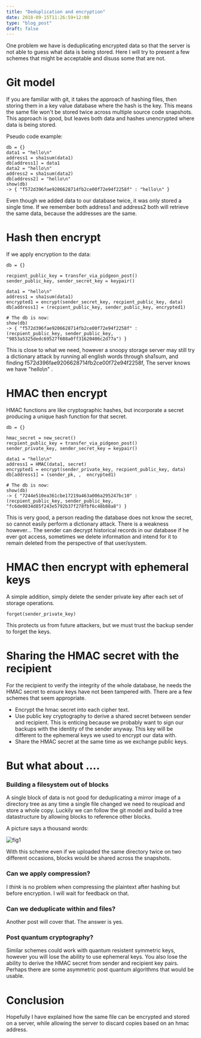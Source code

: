 ```yaml
---
title: "Deduplication and encryption"
date: 2018-09-15T11:26:59+12:00
type: "blog_post"
draft: false
---
```


One problem we have is deduplicating encrypted data so that the server
is not able to guess what data is being stored. Here I will try to present a 
few schemes that might be acceptable and disuss some that are not.

# Git model

If you are familiar with git, it takes the approach of hashing files, then storing
them in a key value database where the hash is the key. This means the same file
won't be stored twice across multiple source code snapshots. This approach
is good, but leaves both data and hashes unencrypted where data is being stored.

Pseudo code example:

```
db = {}
data1 = "hello\n"
address1 = sha1sum(data1)
db[address1] = data1
data2 = "hello\n"
address2 = sha1sum(data2)
db[address2] = "hello\n"
show(db)
-> { "f572d396fae9206628714fb2ce00f72e94f2258f" : "hello\n" }

```

Even though we added data to our database twice, it was only stored a single time. If we remember both address1 and address2
both will retrieve the same data, because the addresses are the same.


# Hash then encrypt

If we apply encryption to the data:

```
db = {}

recpient_public_key = transfer_via_pidgeon_post()
sender_public_key, sender_secret_key = keypair()

data1 = "hello\n"
address1 = sha1sum(data1)
encrypted1 = encrypt(sender_secret_key, recpient_public_key, data)
db[address1] = (recpient_public_key, sender_public_key, encrypted1)

# The db is now:
show(db)
-> { "f572d396fae9206628714fb2ce00f72e94f2258f" : (recpient_public_key, sender_public_key, "9853a5325dedc69527f688a0ff31620406c2d77a") }

```

This is close to what we need, however a snoopy storage server may still try a dictionary attack by running all english words
through sha1sum, and finding f572d396fae9206628714fb2ce00f72e94f2258f, The server knows we have "hello\n" .

# HMAC then encrypt

HMAC functions are like cryptographic hashes, but incorporate a secret producing a unique hash function for that secret.

```
db = {}

hmac_secret = new_secret()
recpient_public_key = transfer_via_pidgeon_post()
sender_private_key, sender_secret_key = keypair()

data1 = "hello\n"
address1 = HMAC(data1, secret)
encrypted1 = encrypt(sender_private_key, recpient_public_key, data)
db[address1] = (sender_pk, ,  encrypted1)

# The db is now:
show(db)
-> { "7244e510ea361cbe17219a463a006a295247bc10" : (recpient_public_key, sender_public_key, "fc6de0834d85f243e5792b37f278fbf6c48b88a8") }

```

This is very good, a person reading the database does not know the secret, so cannot easily perform a dictionary attack.
There is a weakness however... The sender can decrypt historical records in our database if he ever got access, sometimes
we delete information and intend for it to remain deleted from the perspective of that user/system.

# HMAC then encrypt with ephemeral keys

A simple addition, simply delete the sender private key after each set of storage operations.

```
forget(sender_private_key)
```

This protects us from future attackers, but we must trust the backup sender to forget the keys.

# Sharing the HMAC secret with the recipient

For the recipient to verify the integrity of the whole database, he needs the HMAC secret to ensure keys
have not been tampered with. There are a few schemes that seem appropriate.

- Encrypt the hmac secret into each cipher text.
- Use public key cryptography to derive a shared secret between sender and recipient. This is enticing because we probably want to sign our backups with the identity of the sender anyway.
  This key will be different to the ephemeral keys we used to encrypt our data with.
- Share the HMAC secret at the same time as we exchange public keys.

# But what about ....


### Building a filesystem out of blocks

A single block of data is not good for deduplicating a mirror image of a directory tree
as any time a single file changed we need to reupload and store a whole copy. Luckily we can follow the git model
and build a tree datastructure by allowing blocks to reference other blocks.

A picture says a thousand words:

![fig1](/dedup_and_encryption_fig1.png)

With this scheme even if we uploaded the same directory twice on two different occasions, blocks would be shared across the
snapshots.

### Can we apply compression?

I *think* is no problem when compressing the plaintext after hashing but before encryption. I will wait for feedback on that.

### Can we deduplicate within and files?

Another post will cover that. The answer is yes.

### Post quantum cryptography?

Similar schemes could work with quantum resistent symmetric keys, however you will lose the ability to use
ephemeral keys. You also lose the ability to derive the HMAC secret from sender and recipient key pairs.
Perhaps there are some asymmetric post quantum algorithms
that would be usable.

# Conclusion

Hopefully I have explained how the same file can be encrypted and stored on a server, while
allowing the server to discard copies based on an hmac address.
